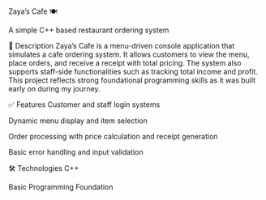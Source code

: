 Zaya’s Cafe 🍽

A simple C++ based restaurant ordering system

📌 Description
Zaya’s Cafe is a menu-driven console application that simulates a cafe ordering system. It allows customers to view the menu, place orders, and receive a receipt with total pricing. The system also supports staff-side functionalities such as tracking total income and profit. This project reflects strong foundational programming skills as it was built early on during my journey.

✅ Features
Customer and staff login systems

Dynamic menu display and item selection

Order processing with price calculation and receipt generation

Basic error handling and input validation

🛠 Technologies
C++

Basic Programming Foundation
